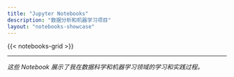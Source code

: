 ```yaml
---
title: "Jupyter Notebooks"
description: "数据分析和机器学习项目"
layout: "notebooks-showcase"
---
```


{{< notebooks-grid >}}

---

*这些 Notebook 展示了我在数据科学和机器学习领域的学习和实践过程。*

